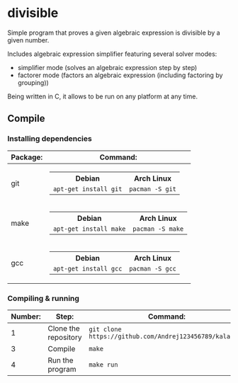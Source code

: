 # divisible

Simple program that proves a given algebraic expression is divisible by a given number.

Includes algebraic expression simplifier featuring several solver modes:
- simplifier mode (solves an algebraic expression step by step)
- factorer mode (factors an algebraic expression (including factoring by grouping))

Being written in C, it allows to be run on any platform at any time.

## Compile

### Installing dependencies

| Package: | Command:                                                                                                                |
| -------- | ----------------------------------------------------------------------------------------------------------------------- |
| git      | <table><tr><th>Debian</th><th>Arch Linux</th></tr><td>`apt-get install git`</td><td>`pacman -S git`</td></tr></table>   |
| make     | <table><tr><th>Debian</th><th>Arch Linux</th></tr><td>`apt-get install make`</td><td>`pacman -S make`</td></tr></table> |
| gcc      | <table><tr><th>Debian</th><th>Arch Linux</th></tr><td>`apt-get install gcc`</td><td>`pacman -S gcc`</td></tr></table>   |

### Compiling & running

| Number: | Step:                | Command:                                                |
| ------- | -------------------- | ------------------------------------------------------- |
| 1       | Clone the repository | `git clone https://github.com/Andrej123456789/kaladont` |
| 3       | Compile              | `make`                                                  |
| 4       | Run the program      | `make run`                                              |

